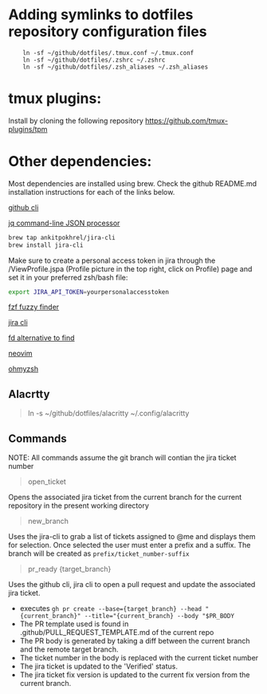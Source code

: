 # Adding symlinks to dotfiles repository configuration files

```
    ln -sf ~/github/dotfiles/.tmux.conf ~/.tmux.conf
    ln -sf ~/github/dotfiles/.zshrc ~/.zshrc
    ln -sf ~/github/dotfiles/.zsh_aliases ~/.zsh_aliases
```

# tmux plugins: 

Install by cloning the following repository https://github.com/tmux-plugins/tpm

# Other dependencies: 

Most dependencies are installed using brew. Check the github README.md installation instructions for each of the links below.

[github cli](https://github.com/cli/cli)

[jq command-line JSON processor](https://github.com/jqlang/jq)

```bash
brew tap ankitpokhrel/jira-cli
brew install jira-cli
```

Make sure to create a personal access token in jira through the /ViewProfile.jspa (Profile picture in the top right, click on Profile) page and set it in your preferred zsh/bash file:

```bash
export JIRA_API_TOKEN=yourpersonalaccesstoken

```

[fzf fuzzy finder](https://github.com/junegunn/fzf)

[jira cli](https://github.com/ankitpokhrel/jira-cli)

[fd alternative to find](https://github.com/sharkdp/fd)

[neovim](https://github.com/neovim/neovim)

[ohmyzsh](https://github.com/ohmyzsh/ohmyzsh)

## Alacrtty

> ln -s ~/github/dotfiles/alacritty ~/.config/alacritty

## Commands

NOTE: All commands assume the git branch will contian the jira ticket number

>open_ticket

Opens the associated jira ticket from the current branch for the current repository in the present working directory

>new_branch

Uses the jira-cli to grab a list of tickets assigned to @me and displays them for selection. Once selected the user must enter a prefix and a suffix. 
The branch will be created as `prefix/ticket_number-suffix`

>pr_ready {target_branch}

Uses the github cli, jira cli to open a pull request and update the associated jira ticket.

* executes `gh pr create --base={target_branch} --head "{current_branch}" --title="{current_branch} --body "$PR_BODY`
* The PR template used is found in .github/PULL_REQUEST_TEMPLATE.md of the current repo
* The PR body is generated by taking a diff between the current branch and the remote target branch.
* The ticket number in the body is replaced with the current ticket number
* The jira ticket is updated to the 'Verified' status.
* The jira ticket fix version is updated to the current fix version from the current branch.
